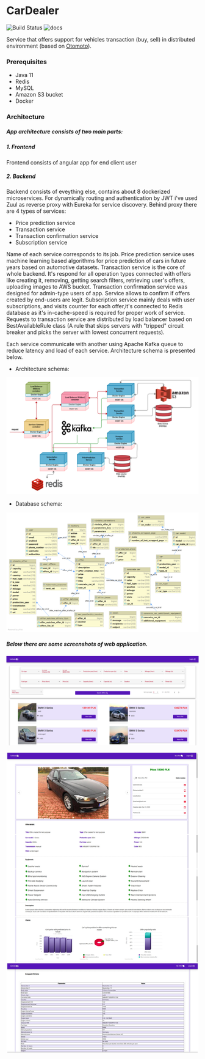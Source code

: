 # CarDealer
![Build Status](https://travis-ci.org/joemccann/dillinger.svg?branch=master)  ![docs](https://camo.githubusercontent.com/f7b92a177c912c1cc007fc9b40f17ff3ee3bb414/68747470733a2f2f696d672e736869656c64732e696f2f62616467652f646f63732d737461626c652d626c75652e737667)


Service that offers support for vehicles transaction (buy, sell) in distributed environment (based on [Otomoto](https://www.otomoto.pl/)).


### Prerequisites

- Java 11
- Redis
- MySQL
- Amazon S3 bucket
- Docker

### Architecture

#####  App architecture consists of two main parts:

##### 1. Frontend
Frontend consists of angular app for end client user

##### 2. Backend
Backend consists of eveything else, contains about 8 dockerized microservices. For dynamically routing and authentication by JWT i've used Zuul as reverse proxy with Eureka for service discovery. Behind proxy there are 4 types of services:
- Price prediction service
- Transaction service
- Transaction confirmation service
- Subscription service

Name of each service corresponds to its job. Price prediction service uses machine learning based algorithms for price prediction of cars in future years based on automotive datasets. Transaction service is the core of whole backend. It's respond for all operation types connected with offers like creating it, removing, getting search filters, retrieving user's offers, uploading images to AWS bucket. Transaction confirmation service was designed for admin-type users of app. Service allows to confirm if offers created by end-users are legit. Subscription service mainly deals with user subscriptions, and visits counter for each offer,it's connected to Redis database as it's in-cache-speed is required for proper work of service. Requests to transaction service are distributed by load balancer based on BestAvailableRule class (A rule that skips servers with "tripped" circuit breaker and picks the server with lowest concurrent requests).

Each service communicate with another using Apache Kafka queue to reduce latency and load of each service. Architecture schema is presented below. 

- Architecture schema:

![Architecture schema](architecture.png)

- Database schema:

![database schema](db_schema.png)



##### Below there are some screenshots of web application.

![search](search.png)


![transaction](custom_transaction.jpg)

